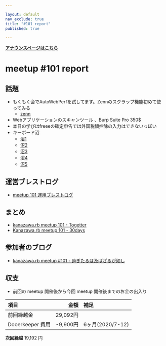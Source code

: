 ```yaml
---

layout: default
nav_exclude: true
title: "#101 report"
published: true

---
```


<div style="text-align: left;"><a href="./"><strong>アナウンスページはこちら</strong></a></div>

# meetup #101 report

## 話題

* もくもく会でAutoWebPerfを試してます。Zennのスクラップ機能初めて使ってみる
  + [zenn](https://zenn.dev/kentarom/scraps/3c3fbe96e71ca9)
* Webアプリケーションのスキャンツール 、Burp Suite Pro 350$
* 本日の学びはfreeeの確定申告では外国税額控除の入力はできないっぽい
* キーボード沼
  + [沼1](https://www.amazon.co.jp/gp/product/B000F1HWFU/ref=ppx_yo_dt_b_asin_title_o01_s00?ie=UTF8&psc=1)
  + [沼2](https://amzn.to/38MbFNq)
  + [沼3](https://yushakobo.jp/shop/7spro/)
  + [沼4](https://amzn.to/3bKODZ9)
  + [沼5](https://yushakobo.jp/shop/7spro/)


## 運営ブレストログ

* [meetup 101 運用ブレストログ](https://github.com/kanazawarb/meetup/wiki/meetup-101-%E9%81%8B%E7%94%A8%E3%83%96%E3%83%AC%E3%82%B9%E3%83%88%E3%83%AD%E3%82%B0)

## まとめ

* [kanazawa.rb meetup 101 - Togetter](https://togetter.com/li/1658577)
* [Kanazawa.rb meetup 101 - 30days](https://30d.jp/kzrb/91)

## 参加者のブログ

* [kanazawa\.rb meetup \#101 \- 過ぎたるは及ばざるが如し](https://cotton-desu.hatenablog.com/entry/2021/01/23/120000)

## 収支

* 前回の meetup 開催後から今回 meetup 開催後までのお金の出入り

|項目                           |金額         |補足                                               |
|:------------------------------|------------:|:--------------------------------------------------|
| 前回繰越金                    |    29,092円 |                                                   |
| Dooerkeeper 費用              |    -9,900円 | 6ヶ月(2020/7-12)                                   |

**次回繰越**  19,192 円